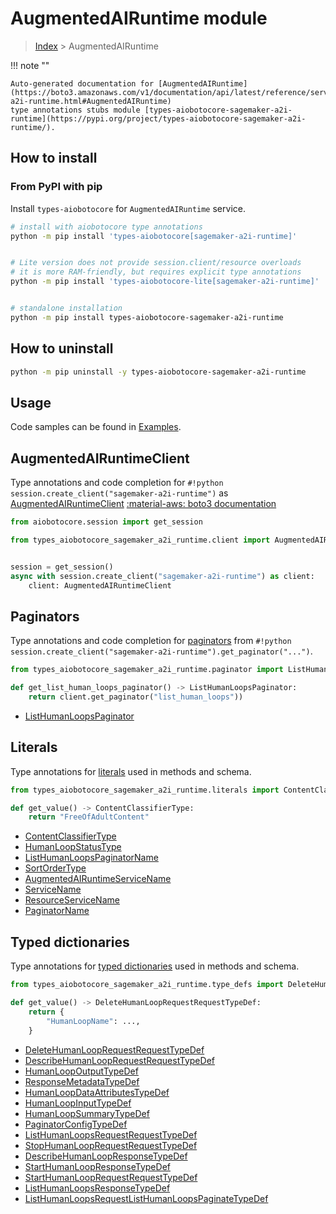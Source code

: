 # AugmentedAIRuntime module

> [Index](../README.md) > AugmentedAIRuntime


!!! note ""

    Auto-generated documentation for [AugmentedAIRuntime](https://boto3.amazonaws.com/v1/documentation/api/latest/reference/services/sagemaker-a2i-runtime.html#AugmentedAIRuntime)
    type annotations stubs module [types-aiobotocore-sagemaker-a2i-runtime](https://pypi.org/project/types-aiobotocore-sagemaker-a2i-runtime/).

## How to install



### From PyPI with pip

Install `types-aiobotocore` for `AugmentedAIRuntime` service.

```bash
# install with aiobotocore type annotations
python -m pip install 'types-aiobotocore[sagemaker-a2i-runtime]'


# Lite version does not provide session.client/resource overloads
# it is more RAM-friendly, but requires explicit type annotations
python -m pip install 'types-aiobotocore-lite[sagemaker-a2i-runtime]'


# standalone installation
python -m pip install types-aiobotocore-sagemaker-a2i-runtime
```



## How to uninstall

```bash
python -m pip uninstall -y types-aiobotocore-sagemaker-a2i-runtime
```

## Usage

Code samples can be found in [Examples](./usage.md).

## AugmentedAIRuntimeClient

Type annotations and code completion for  `#!python session.create_client("sagemaker-a2i-runtime")` as [AugmentedAIRuntimeClient](./client.md)
[:material-aws: boto3 documentation](https://boto3.amazonaws.com/v1/documentation/api/latest/reference/services/sagemaker-a2i-runtime.html#AugmentedAIRuntime.Client)

```python title="Usage example"
from aiobotocore.session import get_session

from types_aiobotocore_sagemaker_a2i_runtime.client import AugmentedAIRuntimeClient


session = get_session()
async with session.create_client("sagemaker-a2i-runtime") as client:
    client: AugmentedAIRuntimeClient
```


## Paginators

Type annotations and code completion for
[paginators](./paginators.md)
from `#!python session.create_client("sagemaker-a2i-runtime").get_paginator("...")`.

```python title="Usage example"
from types_aiobotocore_sagemaker_a2i_runtime.paginator import ListHumanLoopsPaginator

def get_list_human_loops_paginator() -> ListHumanLoopsPaginator:
    return client.get_paginator("list_human_loops"))
```

- [ListHumanLoopsPaginator](./paginators.md#listhumanloopspaginator)








## Literals

Type annotations for [literals](./literals.md) used in methods and schema.

```python title="Usage example"
from types_aiobotocore_sagemaker_a2i_runtime.literals import ContentClassifierType

def get_value() -> ContentClassifierType:
    return "FreeOfAdultContent"
```

- [ContentClassifierType](./literals.md#contentclassifiertype)
- [HumanLoopStatusType](./literals.md#humanloopstatustype)
- [ListHumanLoopsPaginatorName](./literals.md#listhumanloopspaginatorname)
- [SortOrderType](./literals.md#sortordertype)
- [AugmentedAIRuntimeServiceName](./literals.md#augmentedairuntimeservicename)
- [ServiceName](./literals.md#servicename)
- [ResourceServiceName](./literals.md#resourceservicename)
- [PaginatorName](./literals.md#paginatorname)




## Typed dictionaries

Type annotations for [typed dictionaries](./type_defs.md) used in methods and schema.

```python title="Usage example"
from types_aiobotocore_sagemaker_a2i_runtime.type_defs import DeleteHumanLoopRequestRequestTypeDef

def get_value() -> DeleteHumanLoopRequestRequestTypeDef:
    return {
        "HumanLoopName": ...,
    }
```

- [DeleteHumanLoopRequestRequestTypeDef](./type_defs.md#deletehumanlooprequestrequesttypedef)
- [DescribeHumanLoopRequestRequestTypeDef](./type_defs.md#describehumanlooprequestrequesttypedef)
- [HumanLoopOutputTypeDef](./type_defs.md#humanloopoutputtypedef)
- [ResponseMetadataTypeDef](./type_defs.md#responsemetadatatypedef)
- [HumanLoopDataAttributesTypeDef](./type_defs.md#humanloopdataattributestypedef)
- [HumanLoopInputTypeDef](./type_defs.md#humanloopinputtypedef)
- [HumanLoopSummaryTypeDef](./type_defs.md#humanloopsummarytypedef)
- [PaginatorConfigTypeDef](./type_defs.md#paginatorconfigtypedef)
- [ListHumanLoopsRequestRequestTypeDef](./type_defs.md#listhumanloopsrequestrequesttypedef)
- [StopHumanLoopRequestRequestTypeDef](./type_defs.md#stophumanlooprequestrequesttypedef)
- [DescribeHumanLoopResponseTypeDef](./type_defs.md#describehumanloopresponsetypedef)
- [StartHumanLoopResponseTypeDef](./type_defs.md#starthumanloopresponsetypedef)
- [StartHumanLoopRequestRequestTypeDef](./type_defs.md#starthumanlooprequestrequesttypedef)
- [ListHumanLoopsResponseTypeDef](./type_defs.md#listhumanloopsresponsetypedef)
- [ListHumanLoopsRequestListHumanLoopsPaginateTypeDef](./type_defs.md#listhumanloopsrequestlisthumanloopspaginatetypedef)

